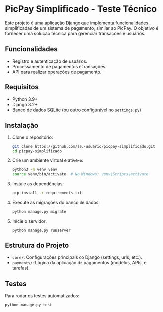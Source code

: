 
# PicPay Simplificado - Teste Técnico

Este projeto é uma aplicação Django que implementa funcionalidades simplificadas de um sistema de pagamento, similar ao PicPay. O objetivo é fornecer uma solução técnica para gerenciar transações e usuários.

## Funcionalidades

- Registro e autenticação de usuários.
- Processamento de pagamentos e transações.
- API para realizar operações de pagamento.

## Requisitos

- Python 3.9+
- Django 3.2+
- Banco de dados SQLite (ou outro configurável no `settings.py`)

## Instalação

1. Clone o repositório:

   ```bash
   git clone https://github.com/seu-usuario/picpay-simplificado.git
   cd picpay-simplificado
   ```

2. Crie um ambiente virtual e ative-o:

   ```bash
   python3 -m venv venv
   source venv/bin/activate  # No Windows: venv\Scripts\activate
   ```

3. Instale as dependências:

   ```bash
   pip install -r requirements.txt
   ```

4. Execute as migrações do banco de dados:

   ```bash
   python manage.py migrate
   ```

5. Inicie o servidor:

   ```bash
   python manage.py runserver
   ```

## Estrutura do Projeto

- `core/`: Configurações principais do Django (settings, urls, etc.).
- `payments/`: Lógica da aplicação de pagamentos (modelos, APIs, e tarefas).

## Testes

Para rodar os testes automatizados:

```bash
python manage.py test
```
